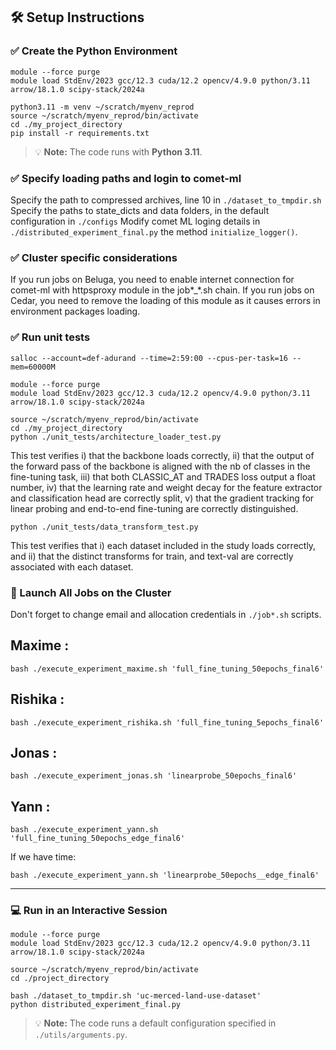 ## 🛠️ Setup Instructions


### ✅ Create the Python Environment

```
module --force purge
module load StdEnv/2023 gcc/12.3 cuda/12.2 opencv/4.9.0 python/3.11 arrow/18.1.0 scipy-stack/2024a

python3.11 -m venv ~/scratch/myenv_reprod
source ~/scratch/myenv_reprod/bin/activate
cd ./my_project_directory
pip install -r requirements.txt
```

> 💡 **Note:** The code runs with **Python 3.11**.

### ✅ Specify loading paths and login to comet-ml

Specify the path to compressed archives, line 10 in `./dataset_to_tmpdir.sh`
Specify the paths to state_dicts and data folders, in the default configuration in `./configs`
Modify comet ML loging details in `./distributed_experiment_final.py` the method `initialize_logger()`.

### ✅ Cluster specific considerations

If you run jobs on Beluga, you need to enable internet connection for comet-ml with httpsproxy module in the job*_*.sh chain. If you run jobs on Cedar, you need to remove the loading of this module as it causes errors in environment packages loading.

### ✅ Run unit tests

```
salloc --account=def-adurand --time=2:59:00 --cpus-per-task=16 --mem=60000M

module --force purge
module load StdEnv/2023 gcc/12.3 cuda/12.2 opencv/4.9.0 python/3.11 arrow/18.1.0 scipy-stack/2024a

source ~/scratch/myenv_reprod/bin/activate
cd ./my_project_directory
python ./unit_tests/architecture_loader_test.py
```

This test verifies i) that the backbone loads correctly, ii) that the output of the forward pass of the backbone is aligned with the nb of classes in the fine-tuning task, iii) that both CLASSIC_AT and TRADES loss output a float number, iv) that the learning rate and weight decay for the feature extractor and classification head are correctly split, v) that the gradient tracking for linear probing and end-to-end fine-tuning are correctly distinguished.

```
python ./unit_tests/data_transform_test.py
```

This test verifies that i) each dataset included in the study loads correctly, and ii) that the distinct transforms for train, and text-val are correctly associated with each dataset.

### 🚀 Launch All Jobs on the Cluster

Don't forget to change email and allocation credentials in ```./job*.sh``` scripts.

## Maxime :
```
bash ./execute_experiment_maxime.sh 'full_fine_tuning_50epochs_final6'
```

## Rishika :

```
bash ./execute_experiment_rishika.sh 'full_fine_tuning_5epochs_final6'
```

## Jonas :
```
bash ./execute_experiment_jonas.sh 'linearprobe_50epochs_final6'
```

## Yann :
```
bash ./execute_experiment_yann.sh 'full_fine_tuning_50epochs_edge_final6'
```
If we have time:
```
bash ./execute_experiment_yann.sh 'linearprobe_50epochs__edge_final6'
```


---

### 💻 Run in an Interactive Session


```
module --force purge
module load StdEnv/2023 gcc/12.3 cuda/12.2 opencv/4.9.0 python/3.11 arrow/18.1.0 scipy-stack/2024a

source ~/scratch/myenv_reprod/bin/activate
cd ./project_directory

bash ./dataset_to_tmpdir.sh 'uc-merced-land-use-dataset'
python distributed_experiment_final.py
```

> 💡 **Note:** The code runs a default configuration specified in `./utils/arguments.py`.
